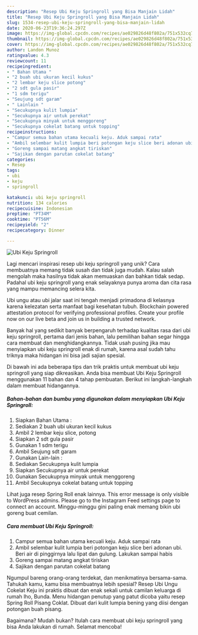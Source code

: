 ```yaml
---
description: "Resep Ubi Keju Springroll yang Bisa Manjain Lidah"
title: "Resep Ubi Keju Springroll yang Bisa Manjain Lidah"
slug: 1534-resep-ubi-keju-springroll-yang-bisa-manjain-lidah
date: 2020-06-23T19:36:24.297Z
image: https://img-global.cpcdn.com/recipes/ae029826d48f802a/751x532cq70/ubi-keju-springroll-foto-resep-utama.jpg
thumbnail: https://img-global.cpcdn.com/recipes/ae029826d48f802a/751x532cq70/ubi-keju-springroll-foto-resep-utama.jpg
cover: https://img-global.cpcdn.com/recipes/ae029826d48f802a/751x532cq70/ubi-keju-springroll-foto-resep-utama.jpg
author: Landon Munoz
ratingvalue: 4.3
reviewcount: 11
recipeingredient:
- " Bahan Utama "
- "2 buah ubi ukuran kecil kukus"
- "2 lembar keju slice potong"
- "2 sdt gula pasir"
- "1 sdm terigu"
- "Seujung sdt garam"
- " Lainlain "
- "Secukupnya kulit lumpia"
- "Secukupnya air untuk perekat"
- "Secukupnya minyak untuk menggoreng"
- "Secukupnya cokelat batang untuk topping"
recipeinstructions:
- "Campur semua bahan utama kecuali keju. Aduk sampai rata"
- "Ambil selembar kulit lumpia beri potongan keju slice beri adonan ubi. Beri air di pinggirnya lalu lipat dan gulung. Lakukan sampai habis"
- "Goreng sampai matang angkat tiriskan"
- "Sajikan dengan parutan cokelat batang"
categories:
- Resep
tags:
- ubi
- keju
- springroll

katakunci: ubi keju springroll 
nutrition: 134 calories
recipecuisine: Indonesian
preptime: "PT34M"
cooktime: "PT56M"
recipeyield: "2"
recipecategory: Dinner

---
```



![Ubi Keju Springroll](https://img-global.cpcdn.com/recipes/ae029826d48f802a/751x532cq70/ubi-keju-springroll-foto-resep-utama.jpg)

Lagi mencari inspirasi resep ubi keju springroll yang unik? Cara membuatnya memang tidak susah dan tidak juga mudah. Kalau salah mengolah maka hasilnya tidak akan memuaskan dan bahkan tidak sedap. Padahal ubi keju springroll yang enak selayaknya punya aroma dan cita rasa yang mampu memancing selera kita.

Ubi ungu atau ubi jalar saat ini tengah menjadi primadona di kelasnya karena kelezatan serta manfaat bagi kesehatan tubuh. Blockchain powered attestation protocol for verifying professional profiles. Create your profile now on our live beta and join us in building a trusted network.

Banyak hal yang sedikit banyak berpengaruh terhadap kualitas rasa dari ubi keju springroll, pertama dari jenis bahan, lalu pemilihan bahan segar hingga cara membuat dan menghidangkannya. Tidak usah pusing jika mau menyiapkan ubi keju springroll enak di rumah, karena asal sudah tahu triknya maka hidangan ini bisa jadi sajian spesial.


Di bawah ini ada beberapa tips dan trik praktis untuk membuat ubi keju springroll yang siap dikreasikan. Anda bisa membuat Ubi Keju Springroll menggunakan 11 bahan dan 4 tahap pembuatan. Berikut ini langkah-langkah dalam membuat hidangannya.

<!--inarticleads1-->

##### Bahan-bahan dan bumbu yang digunakan dalam menyiapkan Ubi Keju Springroll:

1. Siapkan  Bahan Utama :
1. Sediakan 2 buah ubi ukuran kecil kukus
1. Ambil 2 lembar keju slice, potong
1. Siapkan 2 sdt gula pasir
1. Gunakan 1 sdm terigu
1. Ambil Seujung sdt garam
1. Gunakan  Lain-lain :
1. Sediakan Secukupnya kulit lumpia
1. Siapkan Secukupnya air untuk perekat
1. Gunakan Secukupnya minyak untuk menggoreng
1. Ambil Secukupnya cokelat batang untuk topping


Lihat juga resep Spring Roll enak lainnya. This error message is only visible to WordPress admins. Please go to the Instagram Feed settings page to connect an account. Minggu-minggu gini paling enak memang bikin ubi goreng buat cemilan. 

<!--inarticleads2-->

##### Cara membuat Ubi Keju Springroll:

1. Campur semua bahan utama kecuali keju. Aduk sampai rata
1. Ambil selembar kulit lumpia beri potongan keju slice beri adonan ubi. Beri air di pinggirnya lalu lipat dan gulung. Lakukan sampai habis
1. Goreng sampai matang angkat tiriskan
1. Sajikan dengan parutan cokelat batang


Ngumpul bareng orang-orang terdekat, dan menikmatinya bersama-sama. Tahukah kamu, kamu bisa membuatnya lebih spesial? Resep Ubi Ungu Cokelat Keju ini praktis dibuat dan enak sekali untuk camilan keluarga di rumah lho, Bunda. Menu hidangan penutup yang patut dicoba yaitu resep Spring Roll Pisang Coklat. Dibuat dari kulit lumpia bening yang diisi dengan potongan buah pisang. 

Bagaimana? Mudah bukan? Itulah cara membuat ubi keju springroll yang bisa Anda lakukan di rumah. Selamat mencoba!
